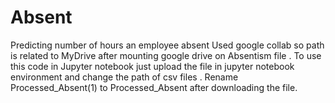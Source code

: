 # Absent
 Predicting number of hours an employee absent
Used google collab so path is related to MyDrive after mounting google drive on Absentism file . To use this code in Jupyter notebook just upload the file in jupyter notebook environment and change the path of csv files .
Rename Processed_Absent(1) to Processed_Absent after downloading the file.
